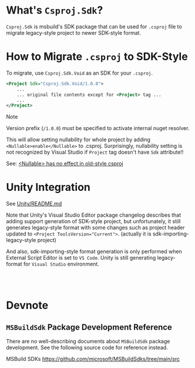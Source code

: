 # What's `Csproj.Sdk`?

`Csproj.Sdk` is msbuild's SDK package that can be used for `.csproj` file to migrate legacy-style project to newer SDK-style format.



# How to Migrate `.csproj` to SDK-Style

To migrate, use `Csproj.Sdk.Void` as an SDK for your `.csproj`.

```xml
<Project Sdk="Csproj.Sdk.Void/1.0.0">
    ...
    ... original file contents except for <Project> tag ...
    ...
</Project>
```

> [!NOTE]
> Version prefix (`/1.0.0`) must be specified to activate internal nuget resolver.

This will allow setting nullability for whole project by adding `<Nullable>enable</Nullable>` to .csproj.
Surprisingly, nullability setting is not recognized by Visual Studio if `Project` tag doesn't have `Sdk` attribute!!

See: [\<Nullable> has no effect in old-style csproj](https://github.com/dotnet/project-system/issues/5551)



# Unity Integration

See [Unity/README.md](Unity/README.md)

Note that Unity's Visual Studio Editor package changelog describes that adding support generation of SDK-style project, but unfortunately, it still generates legacy-style format with some changes such as project header updated to `<Project ToolsVersion="Current">`. (actually it is sdk-importing-legacy-style project)

And also, sdk-importing-style format generation is only performed when External Script Editor is set to `VS Code`.
Unity is still generating legacy-format for `Visual Studio` environment.



&nbsp;  
&nbsp;  

# Devnote

## `MSBuildSdk` Package Development Reference

There are no well-describing documents about `MSBuildSdk` package development. See the following source code for reference instead.

MSBuild SDKs
https://github.com/microsoft/MSBuildSdks/tree/main/src
